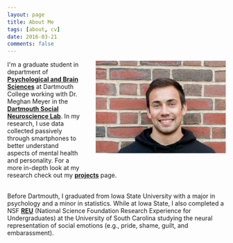 ```yaml
---
layout: page
title: About Me
tags: [about, cv]
date: 2016-03-21
comments: false
---
```

    
<!---
![img](new_linked.jpg)
-->

<img style="float: right; width:300;height:213px; margin: 0px 0px 40px 30px" src="new_linked.jpg">


<div style="text-align: left">
I'm a graduate student in department of <a href="https://pbs.dartmouth.edu//"><b>Psychological and Brain Sciences</b></a> at Dartmouth College working with Dr. Meghan Meyer in the <a href="http://www.dartmouth-socialneurolab.com/"><b>Dartmouth Social Neuroscience Lab</b></a>. In my research, I use data collected passively through smartphones to better understand aspects of mental health and personality. For a more in-depth look at my research check out my <a href="https://dasilvaa10.github.io/projects/"><b>projects</b></a> page.


<br>
<br>

Before Dartmouth, I graduated from Iowa State University with a major in psychology and a minor in statistics. While at Iowa State, I also completed a NSF <a href="https://www.nsf.gov/awardsearch/showAward?AWD_ID=1156522"><b>REU</b></a> (National Science Foundation Research Experience for Undergraduates) at the University of South Carolina studying the neural representation of social emotions (e.g., pride, shame, guilt, and embarassment).

</div>


<!---
[Resume](https://dasilvaa10.github.io/assets/resume.pdf)

-->